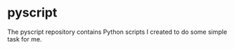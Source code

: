 # pyscript
The pyscript repository contains Python scripts I created to do some simple task for me.  
